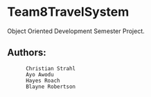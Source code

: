 # Team8TravelSystem
Object Oriented Development Semester Project. 
## Authors:  
          Christian Strahl
          Ayo Awodu
          Hayes Roach
          Blayne Robertson

